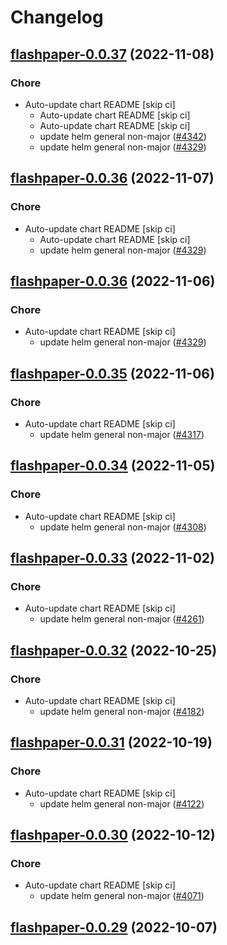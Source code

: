 # Changelog



## [flashpaper-0.0.37](https://github.com/truecharts/charts/compare/flashpaper-0.0.35...flashpaper-0.0.37) (2022-11-08)

### Chore

- Auto-update chart README [skip ci]
  - Auto-update chart README [skip ci]
  - Auto-update chart README [skip ci]
  - update helm general non-major ([#4342](https://github.com/truecharts/charts/issues/4342))
  - update helm general non-major ([#4329](https://github.com/truecharts/charts/issues/4329))




## [flashpaper-0.0.36](https://github.com/truecharts/charts/compare/flashpaper-0.0.35...flashpaper-0.0.36) (2022-11-07)

### Chore

- Auto-update chart README [skip ci]
  - Auto-update chart README [skip ci]
  - update helm general non-major ([#4329](https://github.com/truecharts/charts/issues/4329))




## [flashpaper-0.0.36](https://github.com/truecharts/charts/compare/flashpaper-0.0.35...flashpaper-0.0.36) (2022-11-06)

### Chore

- Auto-update chart README [skip ci]
  - update helm general non-major ([#4329](https://github.com/truecharts/charts/issues/4329))




## [flashpaper-0.0.35](https://github.com/truecharts/charts/compare/flashpaper-0.0.34...flashpaper-0.0.35) (2022-11-06)

### Chore

- Auto-update chart README [skip ci]
  - update helm general non-major ([#4317](https://github.com/truecharts/charts/issues/4317))




## [flashpaper-0.0.34](https://github.com/truecharts/charts/compare/flashpaper-0.0.33...flashpaper-0.0.34) (2022-11-05)

### Chore

- Auto-update chart README [skip ci]
  - update helm general non-major ([#4308](https://github.com/truecharts/charts/issues/4308))




## [flashpaper-0.0.33](https://github.com/truecharts/charts/compare/flashpaper-0.0.32...flashpaper-0.0.33) (2022-11-02)

### Chore

- Auto-update chart README [skip ci]
  - update helm general non-major ([#4261](https://github.com/truecharts/charts/issues/4261))




## [flashpaper-0.0.32](https://github.com/truecharts/charts/compare/flashpaper-0.0.31...flashpaper-0.0.32) (2022-10-25)

### Chore

- Auto-update chart README [skip ci]
  - update helm general non-major ([#4182](https://github.com/truecharts/charts/issues/4182))




## [flashpaper-0.0.31](https://github.com/truecharts/charts/compare/flashpaper-0.0.30...flashpaper-0.0.31) (2022-10-19)

### Chore

- Auto-update chart README [skip ci]
  - update helm general non-major ([#4122](https://github.com/truecharts/charts/issues/4122))




## [flashpaper-0.0.30](https://github.com/truecharts/charts/compare/flashpaper-0.0.29...flashpaper-0.0.30) (2022-10-12)

### Chore

- Auto-update chart README [skip ci]
  - update helm general non-major ([#4071](https://github.com/truecharts/charts/issues/4071))




## [flashpaper-0.0.29](https://github.com/truecharts/charts/compare/flashpaper-0.0.28...flashpaper-0.0.29) (2022-10-07)
